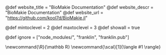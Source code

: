 <!--
Add here global page variables to use throughout your
website.
The website_* must be defined for the RSS to work
-->
@def website_title = "BioMakie Documentation"
@def website_descr = "BioMakie Documentation"
@def website_url = "https://github.com/kool7d/BioMakie.jl"
<!-- @def prepath = "BioMakie.jl" -->

@def mintoclevel = 2
@def maxtoclevel = 3
@def showall = true
<!--
Add here files or directories that should be ignored by Franklin, otherwise
these files might be copied and, if markdown, processed by Franklin which
you might not want. Indicate directories by ending the name with a `/`.
-->
@def ignore = ["node_modules/", "franklin", "franklin.pub"]

<!--
Add here global latex commands to use throughout your
pages. It can be math commands but does not need to be.
For instance:
* \newcommand{\phrase}{This is a long phrase to copy.}
-->
\newcommand{\R}{\mathbb R}
\newcommand{\scal}[1]{\langle #1 \rangle}
